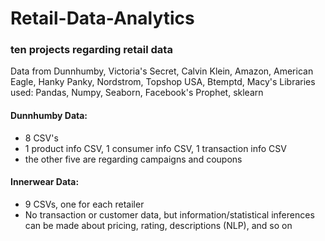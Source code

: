 # Retail-Data-Analytics
### ten projects regarding retail data
Data from Dunnhumby, Victoria's Secret, Calvin Klein, Amazon, American Eagle, Hanky Panky, Nordstrom, Topshop USA, Btemptd, Macy's
Libraries used: Pandas, Numpy, Seaborn, Facebook's Prophet, sklearn

#### Dunnhumby Data:
- 8 CSV's
- 1 product info CSV, 1 consumer info CSV, 1 transaction info CSV
- the other five are regarding campaigns and coupons
 
#### Innerwear Data:
- 9 CSVs, one for each retailer
- No transaction or customer data, but information/statistical inferences can be made about pricing, rating, descriptions (NLP), and so on
